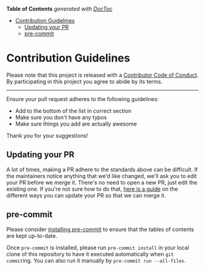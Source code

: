 <!-- START doctoc generated TOC please keep comment here to allow auto update -->
<!-- DON'T EDIT THIS SECTION, INSTEAD RE-RUN doctoc TO UPDATE -->
**Table of Contents**  *generated with [DocToc](https://github.com/thlorenz/doctoc)*

- [Contribution Guidelines](#contribution-guidelines)
  - [Updating your PR](#updating-your-pr)
  - [pre-commit](#pre-commit)

<!-- END doctoc generated TOC please keep comment here to allow auto update -->

# Contribution Guidelines

Please note that this project is released with a
[Contributor Code of Conduct](code-of-conduct.md). By participating in this
project you agree to abide by its terms.

---

Ensure your pull request adheres to the following guidelines:

- Add to the bottom of the list in correct section
- Make sure you don't have any typos
- Make sure things you add are actually awesome

Thank you for your suggestions!


## Updating your PR

A lot of times, making a PR adhere to the standards above can be difficult.
If the maintainers notice anything that we'd like changed, we'll ask you to
edit your PR before we merge it. There's no need to open a new PR, just edit
the existing one. If you're not sure how to do that,
[here is a guide](https://github.com/RichardLitt/knowledge/blob/master/github/amending-a-commit-guide.md)
on the different ways you can update your PR so that we can merge it.

## pre-commit

Please consider [installing pre-commit](https://pre-commit.com/#installation)
to ensure that the tables of contents are kept up-to-date.

Once `pre-commit` is installed, please run `pre-commit install` in your
local clone of this repository to have it executed automatically when
`git commit`ing. You can also run it manually by `pre-commit run --all-files`.
